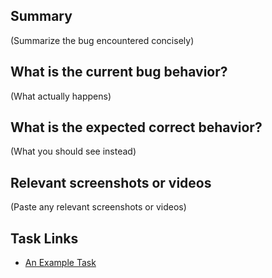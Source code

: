 ## Summary

(Summarize the bug encountered concisely)

## What is the current bug behavior?

(What actually happens)

## What is the expected correct behavior?

(What you should see instead)

## Relevant screenshots or videos

(Paste any relevant screenshots or videos)

## Task Links

- [An Example Task](http://example.task/ID-12345)

